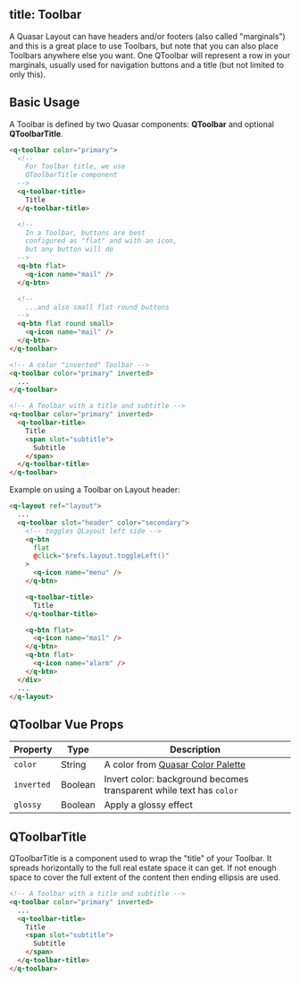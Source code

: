 title: Toolbar
---
A Quasar Layout can have headers and/or footers (also called "marginals") and this is a great place to use Toolbars, but note that you can also place Toolbars anywhere else you want. One QToolbar will represent a row in your marginals, usually used for navigation buttons and a title (but not limited to only this).
<input type="hidden" data-fullpage-demo="navigation/toolbar">

## Basic Usage
A Toolbar is defined by two Quasar components: **QToolbar** and optional **QToolbarTitle**.

``` html
<q-toolbar color="primary">
  <!--
    For Toolbar title, we use
    QToolbarTitle component
  -->
  <q-toolbar-title>
    Title
  </q-toolbar-title>

  <!--
    In a Toolbar, buttons are best
    configured as "flat" and with an icon,
    but any button will do
  -->
  <q-btn flat>
    <q-icon name="mail" />
  </q-btn>

  <!--
    ...and also small flat round buttons
  -->
  <q-btn flat round small>
    <q-icon name="mail" />
  </q-btn>
</q-toolbar>

<!-- A color "inverted" Toolbar -->
<q-toolbar color="primary" inverted>
  ...
</q-toolbar>

<!-- A Toolbar with a title and subtitle -->
<q-toolbar color="primary" inverted>
  <q-toolbar-title>
    Title
    <span slot="subtitle">
      Subtitle
    </span>
  </q-toolbar-title>
</q-toolbar>
```

Example on using a Toolbar on Layout header:

``` html
<q-layout ref="layout">
  ...
  <q-toolbar slot="header" color="secondary">
    <!-- toggles QLayout left side -->
    <q-btn
      flat
      @click="$refs.layout.toggleLeft()"
    >
      <q-icon name="menu" />
    </q-btn>

    <q-toolbar-title>
      Title
    </q-toolbar-title>

    <q-btn flat>
      <q-icon name="mail" />
    </q-btn>
    <q-btn flat>
      <q-icon name="alarm" />
    </q-btn>
  </div>
  ...
</q-layout>
```

## QToolbar Vue Props

| Property | Type | Description |
| --- | --- | --- |
| `color` | String | A color from [Quasar Color Palette](/components/color-palette.html) |
| `inverted` | Boolean | Invert color: background becomes transparent while text has `color` |
| `glossy` | Boolean | Apply a glossy effect |

## QToolbarTitle
QToolbarTitle is a component used to wrap the "title" of your Toolbar. It spreads horizontally to the full real estate space it can get. If not enough space to cover the full extent of the content then ending ellipsis are used.

```html
<!-- A Toolbar with a title and subtitle -->
<q-toolbar color="primary" inverted>
  ...
  <q-toolbar-title>
    Title
    <span slot="subtitle">
      Subtitle
    </span>
  </q-toolbar-title>
</q-toolbar>
```
